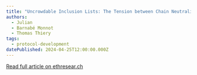 ```yaml
---
title: "Uncrowdable Inclusion Lists: The Tension between Chain Neutrality, Preconfirmations and Proposer Commitments"
authors:
  - Julian
  - Barnabé Monnot
  - Thomas Thiery
tags:
  - protocol-development
datePublished: 2024-04-25T12:00:00.000Z
---
```


[Read full article on ethresear.ch](https://ethresear.ch/t/uncrowdable-inclusion-lists-the-tension-between-chain-neutrality-preconfirmations-and-proposer-commitments/19372)
